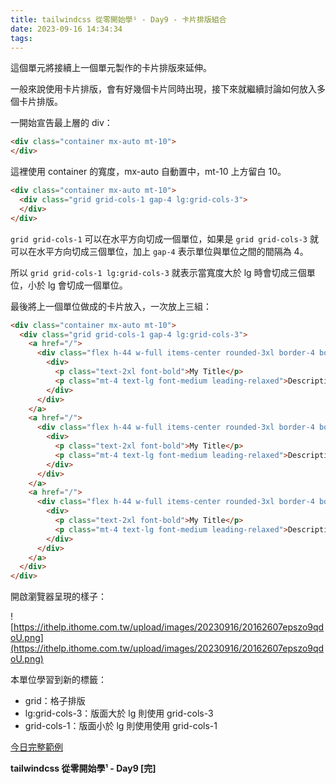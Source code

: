 ```yaml
---
title: tailwindcss 從零開始學¹ - Day9 - 卡片排版組合
date: 2023-09-16 14:34:34
tags:
---
```

這個單元將接續上一個單元製作的卡片排版來延伸。

一般來說使用卡片排版，會有好幾個卡片同時出現，接下來就繼續討論如何放入多個卡片排版。

一開始宣告最上層的 div：

```html
<div class="container mx-auto mt-10">
</div>
```

這裡使用 container 的寬度，mx-auto 自動置中，mt-10 上方留白 10。

```html
<div class="container mx-auto mt-10">
  <div class="grid grid-cols-1 gap-4 lg:grid-cols-3">
  </div>
</div>
```

`grid grid-cols-1` 可以在水平方向切成一個單位，如果是 `grid grid-cols-3` 就可以在水平方向切成三個單位，加上 `gap-4` 表示單位與單位之間的間隔為 4。

所以 `grid grid-cols-1 lg:grid-cols-3` 就表示當寬度大於 lg 時會切成三個單位，小於 lg 會切成一個單位。

最後將上一個單位做成的卡片放入，一次放上三組：

```html
<div class="container mx-auto mt-10">
  <div class="grid grid-cols-1 gap-4 lg:grid-cols-3">
    <a href="/">
      <div class="flex h-44 w-full items-center rounded-3xl border-4 border-black bg-white p-5 shadow-[4px_4px_0_0_#000] hover:bg-yellow-200">
        <div>
          <p class="text-2xl font-bold">My Title</p>
          <p class="mt-4 text-lg font-medium leading-relaxed">Description</p>
        </div>
      </div>
    </a>
    <a href="/">
      <div class="flex h-44 w-full items-center rounded-3xl border-4 border-black bg-white p-5 shadow-[4px_4px_0_0_#000] hover:bg-yellow-200">
        <div>
          <p class="text-2xl font-bold">My Title</p>
          <p class="mt-4 text-lg font-medium leading-relaxed">Description</p>
        </div>
      </div>
    </a>
    <a href="/">
      <div class="flex h-44 w-full items-center rounded-3xl border-4 border-black bg-white p-5 shadow-[4px_4px_0_0_#000] hover:bg-yellow-200">
        <div>
          <p class="text-2xl font-bold">My Title</p>
          <p class="mt-4 text-lg font-medium leading-relaxed">Description</p>
        </div>
      </div>
    </a>
  </div>
</div>
```

開啟瀏覽器呈現的樣子：

![https://ithelp.ithome.com.tw/upload/images/20230916/20162607epszo9qdoU.png](https://ithelp.ithome.com.tw/upload/images/20230916/20162607epszo9qdoU.png)

本單位學習到新的標籤：

* grid：格子排版
* lg:grid-cols-3：版面大於 lg 則使用 grid-cols-3
* grid-cols-1：版面小於 lg 則使用使用 grid-cols-1

[今日完整範例](https://play.tailwindcss.com/fJ1Z5bD72h?layout=horizontal)

**tailwindcss 從零開始學¹ - Day9 [完]**

